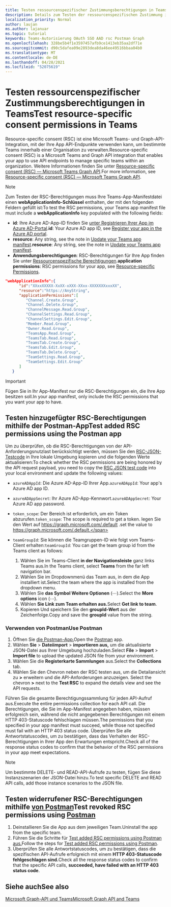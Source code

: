```yaml
---
title: Testen ressourcenspezifischer Zustimmungsberechtigungen in Teams
description: Details zum Testen der ressourcenspezifischen Zustimmung in Teams mithilfe von Postman
localization_priority: Normal
author: laujan
ms.author: lajanuar
ms.topic: tutorial
keywords: Teams-Autorisierung OAuth SSO AAD rsc Postman Graph
ms.openlocfilehash: 328be5b4f1e3597457afb9ce1413eb35aa2df71e
ms.sourcegitcommit: d90c5dafea09e2893dea8da46ee49516bbaa04b0
ms.translationtype: MT
ms.contentlocale: de-DE
ms.lasthandoff: 04/28/2021
ms.locfileid: "52075619"
---
```

# <a name="test-resource-specific-consent-permissions-in-teams"></a><span data-ttu-id="d97bd-104">Testen ressourcenspezifischer Zustimmungsberechtigungen in Teams</span><span class="sxs-lookup"><span data-stu-id="d97bd-104">Test resource-specific consent permissions in Teams</span></span>

<span data-ttu-id="d97bd-105">Resource-specific consent (RSC) ist eine Microsoft Teams- und Graph-API-Integration, mit der Ihre App API-Endpunkte verwenden kann, um bestimmte Teams innerhalb einer Organisation zu verwalten.</span><span class="sxs-lookup"><span data-stu-id="d97bd-105">Resource-specific consent (RSC) is a Microsoft Teams and Graph API integration that enables your app to use API endpoints to manage specific teams within an organization.</span></span> <span data-ttu-id="d97bd-106">Weitere Informationen finden Sie unter [Resource-specific consent (RSC) — Microsoft Teams Graph API](resource-specific-consent.md).</span><span class="sxs-lookup"><span data-stu-id="d97bd-106">For more information, see [Resource-specific consent (RSC) — Microsoft Teams Graph API](resource-specific-consent.md).</span></span>

> [!NOTE]
> <span data-ttu-id="d97bd-107">Zum Testen der RSC-Berechtigungen muss Ihre Teams-App-Manifestdatei einen **webApplicationInfo-Schlüssel** enthalten, der mit den folgenden Feldern gefüllt ist:</span><span class="sxs-lookup"><span data-stu-id="d97bd-107">To test the RSC permissions, your Teams app manifest file must include a **webApplicationInfo** key populated with the following fields:</span></span>
>
> - <span data-ttu-id="d97bd-108">**id**: Ihre Azure AD-App-ID finden Sie [unter Registrieren Ihrer App im Azure AD-Portal](resource-specific-consent.md#register-your-app-with-microsoft-identity-platform-via-the-azure-ad-portal).</span><span class="sxs-lookup"><span data-stu-id="d97bd-108">**id**: Your Azure AD app ID, see [Register your app in the Azure AD portal](resource-specific-consent.md#register-your-app-with-microsoft-identity-platform-via-the-azure-ad-portal).</span></span>
> - <span data-ttu-id="d97bd-109">**resource**: Any string, see the note in  [Update your Teams app manifest](resource-specific-consent.md#update-your-teams-app-manifest).</span><span class="sxs-lookup"><span data-stu-id="d97bd-109">**resource**: Any string, see the note in  [Update your Teams app manifest](resource-specific-consent.md#update-your-teams-app-manifest).</span></span>
> - <span data-ttu-id="d97bd-110">**Anwendungsberechtigungen**: RSC-Berechtigungen für Ihre App finden Sie unter [Ressourcenspezifische Berechtigungen](resource-specific-consent.md#resource-specific-permissions).</span><span class="sxs-lookup"><span data-stu-id="d97bd-110">**application permissions**: RSC permissions for  your app, see [Resource-specific Permissions](resource-specific-consent.md#resource-specific-permissions).</span></span>

```json
"webApplicationInfo":{
      "id":"XXxxXXXXX-XxXX-xXXX-XXxx-XXXXXXXxxxXX",
      "resource":"https://AnyString",
      "applicationPermissions":[
         "Channel.Create.Group",
         "Channel.Delete.Group",
         "ChannelMessage.Read.Group",
         "ChannelSettings.Read.Group",
         "ChannelSettings.Edit.Group",
         "Member.Read.Group",
         "Owner.Read.Group",
         "TeamsApp.Read.Group",
         "TeamsTab.Read.Group",
         "TeamsTab.Create.Group",
         "TeamsTab.Edit.Group",
         "TeamsTab.Delete.Group",
         "TeamSettings.Read.Group",
         "TeamSettings.Edit.Group"
      ]
   }
```

> [!IMPORTANT]
> <span data-ttu-id="d97bd-111">Fügen Sie in Ihr App-Manifest nur die RSC-Berechtigungen ein, die Ihre App besitzen soll.</span><span class="sxs-lookup"><span data-stu-id="d97bd-111">In your app manifest, only include the RSC permissions that you want your app to have.</span></span>

## <a name="test-added-rsc-permissions-using-the-postman-app"></a><span data-ttu-id="d97bd-112">Testen hinzugefügter RSC-Berechtigungen mithilfe der Postman-App</span><span class="sxs-lookup"><span data-stu-id="d97bd-112">Test added RSC permissions using the Postman app</span></span>

<span data-ttu-id="d97bd-113">Um zu überprüfen, ob die RSC-Berechtigungen von der API-Anforderungsnutzlast berücksichtigt werden, müssen Sie den [RSC-JSON-Testcode](test-rsc-json-file.md) in Ihre lokale Umgebung kopieren und die folgenden Werte aktualisieren:</span><span class="sxs-lookup"><span data-stu-id="d97bd-113">To check whether the RSC permissions are being honored by the API request payload, you need to copy the [RSC JSON test code](test-rsc-json-file.md) into your local environment and update the following values:</span></span>

* <span data-ttu-id="d97bd-114">`azureADAppId`: Die Azure AD-App-ID Ihrer App.</span><span class="sxs-lookup"><span data-stu-id="d97bd-114">`azureADAppId`: Your app's Azure AD app ID.</span></span>
* <span data-ttu-id="d97bd-115">`azureADAppSecret`: Ihr Azure AD-App-Kennwort.</span><span class="sxs-lookup"><span data-stu-id="d97bd-115">`azureADAppSecret`: Your Azure AD app password.</span></span>
* <span data-ttu-id="d97bd-116">`token_scope`: Der Bereich ist erforderlich, um ein Token abzurufen.</span><span class="sxs-lookup"><span data-stu-id="d97bd-116">`token_scope`: The scope is required to get a token.</span></span> <span data-ttu-id="d97bd-117">legen Sie den Wert auf https://graph.microsoft.com/.default .</span><span class="sxs-lookup"><span data-stu-id="d97bd-117">set the value to https://graph.microsoft.com/.default.</span></span>
* <span data-ttu-id="d97bd-118">`teamGroupId`: Sie können die Teamgruppen-ID wie folgt vom Teams-Client erhalten:</span><span class="sxs-lookup"><span data-stu-id="d97bd-118">`teamGroupId`: You can get the team group id from the Teams client as follows:</span></span>

    1. <span data-ttu-id="d97bd-119">Wählen Sie im Teams-Client **in der Navigationsleiste** ganz links Teams aus.</span><span class="sxs-lookup"><span data-stu-id="d97bd-119">In the Teams client, select **Teams** from the far left navigation bar.</span></span>
    2. <span data-ttu-id="d97bd-120">Wählen Sie im Dropdownmenü das Team aus, in dem die App installiert ist.</span><span class="sxs-lookup"><span data-stu-id="d97bd-120">Select the team where the app is installed from the dropdown menu.</span></span>
    3. <span data-ttu-id="d97bd-121">Wählen Sie **das Symbol Weitere Optionen** (&#8943;).</span><span class="sxs-lookup"><span data-stu-id="d97bd-121">Select the **More options** icon (&#8943;).</span></span>
    4. <span data-ttu-id="d97bd-122">Wählen **Sie Link zum Team erhalten aus.**</span><span class="sxs-lookup"><span data-stu-id="d97bd-122">Select **Get link to team**.</span></span> 
    5. <span data-ttu-id="d97bd-123">Kopieren Und speichern Sie den **groupId-Wert** aus der Zeichenfolge.</span><span class="sxs-lookup"><span data-stu-id="d97bd-123">Copy and save the **groupId** value from the string.</span></span>

### <a name="use-postman"></a><span data-ttu-id="d97bd-124">Verwenden von Postman</span><span class="sxs-lookup"><span data-stu-id="d97bd-124">Use Postman</span></span>

1. <span data-ttu-id="d97bd-125">Öffnen Sie [die Postman-App.](https://www.postman.com)</span><span class="sxs-lookup"><span data-stu-id="d97bd-125">Open the [Postman](https://www.postman.com) app.</span></span>
2. <span data-ttu-id="d97bd-126">Wählen **Sie**  >  **Dateiimport**  >  **importieren aus,** um die aktualisierte JSON-Datei aus Ihrer Umgebung hochzuladen.</span><span class="sxs-lookup"><span data-stu-id="d97bd-126">Select **File** > **Import** > **Import file** to upload the updated JSON file from your environment.</span></span>  
3. <span data-ttu-id="d97bd-127">Wählen Sie die **Registerkarte Sammlungen** aus.</span><span class="sxs-lookup"><span data-stu-id="d97bd-127">Select the **Collections** tab.</span></span> 
4. <span data-ttu-id="d97bd-128">Wählen Sie den Chevron neben der RSC testen aus, um die Detailansicht zu **>** erweitern und die API-Anforderungen anzuzeigen. </span><span class="sxs-lookup"><span data-stu-id="d97bd-128">Select the chevron **>** next to the **Test RSC** to expand the details view and see the API requests.</span></span>

<span data-ttu-id="d97bd-129">Führen Sie die gesamte Berechtigungssammlung für jeden API-Aufruf aus.</span><span class="sxs-lookup"><span data-stu-id="d97bd-129">Execute the entire permissions collection for each API call.</span></span> <span data-ttu-id="d97bd-130">Die Berechtigungen, die Sie im App-Manifest angegeben haben, müssen erfolgreich sein, während die nicht angegebenen Berechtigungen mit einem HTTP 403-Statuscode fehlschlagen müssen.</span><span class="sxs-lookup"><span data-stu-id="d97bd-130">The permissions that you specified in your app manifest must succeed, while those not specified must fail with an HTTP 403 status code.</span></span> <span data-ttu-id="d97bd-131">Überprüfen Sie alle Antwortstatuscodes, um zu bestätigen, dass das Verhalten der RSC-Berechtigungen in Ihrer App den Erwartungen entspricht.</span><span class="sxs-lookup"><span data-stu-id="d97bd-131">Check all of the response status codes to confirm that the behavior of the RSC permissions in your app meet expectations.</span></span>

> [!NOTE]
> <span data-ttu-id="d97bd-132">Um bestimmte DELETE- und READ-API-Aufrufe zu testen, fügen Sie diese Instanzszenarien der JSON-Datei hinzu.</span><span class="sxs-lookup"><span data-stu-id="d97bd-132">To test specific DELETE and READ API calls, add those instance scenarios to the JSON file.</span></span>

## <a name="test-revoked-rsc-permissions-using-postman"></a><span data-ttu-id="d97bd-133">Testen widerrufener RSC-Berechtigungen mithilfe [von Postman](https://www.postman.com/)</span><span class="sxs-lookup"><span data-stu-id="d97bd-133">Test revoked RSC permissions using [Postman](https://www.postman.com/)</span></span>

1. <span data-ttu-id="d97bd-134">Deinstallieren Sie die App aus dem jeweiligen Team.</span><span class="sxs-lookup"><span data-stu-id="d97bd-134">Uninstall the app from the specific team.</span></span>
2. <span data-ttu-id="d97bd-135">Führen Sie die Schritte für [Test added RSC permissions using Postman aus.](#test-added-rsc-permissions-using-the-postman-app)</span><span class="sxs-lookup"><span data-stu-id="d97bd-135">Follow the steps for [Test added RSC permissions using Postman](#test-added-rsc-permissions-using-the-postman-app).</span></span>
3. <span data-ttu-id="d97bd-136">Überprüfen Sie alle Antwortstatuscodes, um zu bestätigen, dass die spezifischen API-Aufrufe erfolgreich mit einem **HTTP 403-Statuscode fehlgeschlagen sind.**</span><span class="sxs-lookup"><span data-stu-id="d97bd-136">Check all the response status codes to confirm that the specific API calls, **succeeded, have failed with an HTTP 403 status code**.</span></span>

## <a name="see-also"></a><span data-ttu-id="d97bd-137">Siehe auch</span><span class="sxs-lookup"><span data-stu-id="d97bd-137">See also</span></span>

[<span data-ttu-id="d97bd-138">Microsoft Graph-API und Teams</span><span class="sxs-lookup"><span data-stu-id="d97bd-138">Microsoft Graph API and Teams</span></span>](/graph/api/resources/teams-api-overview?view=graph-rest-1.0&preserve-view=true)

